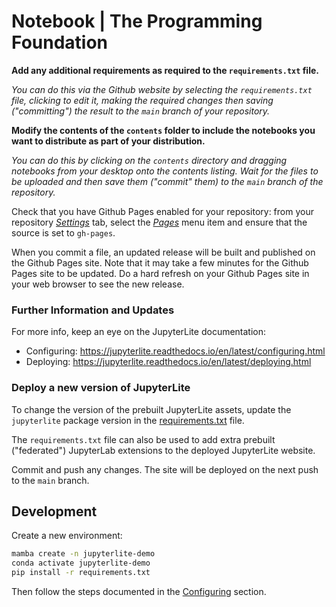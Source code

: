 # Notebook | The Programming Foundation

**Add any additional requirements as required to the `requirements.txt` file.**

_You can do this via the Github website by selecting the `requirements.txt` file, clicking to edit it, making the required changes then saving ("committing") the result to the `main` branch of your repository._

**Modify the contents of the `contents` folder to include the notebooks you want to distribute as part of your distribution.**

_You can do this by clicking on the `contents` directory and dragging notebooks from your desktop onto the contents listing. Wait for the files to be uploaded and then save them ("commit" them) to the `main` branch of the repository._

Check that you have Github Pages enabled for your repository: from your repository [_Settings_](./settings) tab, select the [_Pages_](./settings/pages) menu item and ensure that the source is set to `gh-pages`.

When you commit a file, an updated release will be built and published on the Github Pages site. Note that it may take a few minutes for the Github Pages site to be updated. Do a hard refresh on your Github Pages site in your web browser to see the new release.

### Further Information and Updates

For more info, keep an eye on the JupyterLite documentation:

- Configuring: https://jupyterlite.readthedocs.io/en/latest/configuring.html
- Deploying: https://jupyterlite.readthedocs.io/en/latest/deploying.html

### Deploy a new version of JupyterLite

To change the version of the prebuilt JupyterLite assets, update the `jupyterlite` package version in the [requirements.txt](./blob/main/requirements.txt) file.

The `requirements.txt` file can also be used to add extra prebuilt ("federated") JupyterLab extensions to the deployed JupyterLite website.

Commit and push any changes. The site will be deployed on the next push to the `main` branch.

## Development

Create a new environment:

```bash
mamba create -n jupyterlite-demo
conda activate jupyterlite-demo
pip install -r requirements.txt
```

Then follow the steps documented in the [Configuring](https://jupyterlite.readthedocs.io/en/latest/configuring.html) section.
